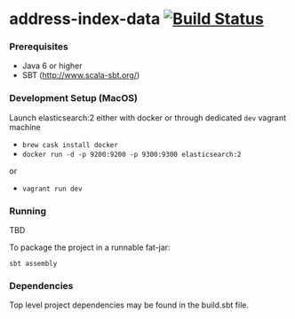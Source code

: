 # address-index-data [![Build Status](https://travis-ci.com/ONSdigital/address-index-data.svg?token=wrHpQMWmwL6kpsdmycnz&branch=develop)](https://travis-ci.com/ONSdigital/address-index-data)

### Prerequisites

* Java 6 or higher
* SBT (http://www.scala-sbt.org/)

### Development Setup (MacOS)

Launch elasticsearch:2 either with docker or through dedicated `dev` vagrant machine

- `brew cask install docker`
- `docker run -d -p 9200:9200 -p 9300:9300 elasticsearch:2`

or

- `vagrant run dev`

### Running

TBD

To package the project in a runnable fat-jar:

```shell
sbt assembly
```

### Dependencies

Top level project dependencies may be found in the build.sbt file.
